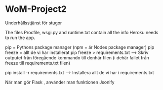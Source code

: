 # WoM-Project2
Underhållsstjänst för stugor

The files Procfile, wsgi.py and runtime.txt contain all the info Heroku needs to run the app.


pip = Pythons package manager  (npm = är Nodes package manager)
pip freeze = allt de vi har installerat 
pip freeze > requirements.txt 
—> Skriv outputet från föregående kommando till denhär filen  (i dehär fallet från freeze till requirements.txt filen)

pip install -r requirements.txt   --> Installera allt de vi har i requirements.txt



När man gör Flask , använder man funktionen Jsonify